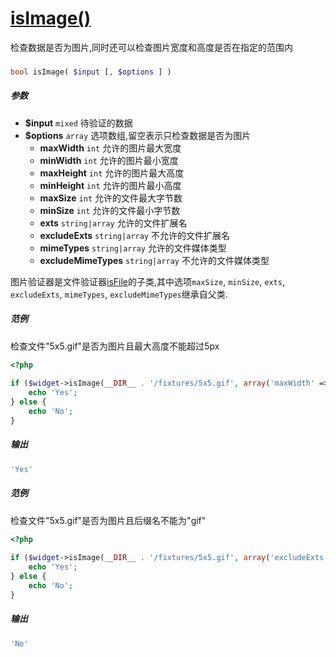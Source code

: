 [isImage()](http://twinh.github.com/widget/api/isImage)
=======================================================

检查数据是否为图片,同时还可以检查图片宽度和高度是否在指定的范围内

### 
```php
bool isImage( $input [, $options ] )
```

##### 参数
* **$input** `mixed` 待验证的数据
* **$options** `array` 选项数组,留空表示只检查数据是否为图片
   *  **maxWidth** `int` 允许的图片最大宽度
   *  **minWidth** `int` 允许的图片最小宽度
   *  **maxHeight** `int` 允许的图片最大高度
   *  **minHeight** `int` 允许的图片最小高度
   *  **maxSize** `int` 允许的文件最大字节数
   *  **minSize** `int` 允许的文件最小字节数
   *  **exts** `string|array` 允许的文件扩展名
   *  **excludeExts** `string|array` 不允许的文件扩展名
   *  **mimeTypes** `string|array` 允许的文件媒体类型
   *  **excludeMimeTypes** `string|array` 不允许的文件媒体类型


图片验证器是文件验证器[isFile](isFile.md)的子类,其中选项`maxSize`, `minSize`, `exts`,
`excludeExts`, `mimeTypes`, `excludeMimeTypes`继承自父类.


##### 范例
检查文件"5x5.gif"是否为图片且最大高度不能超过5px
```php
<?php
 
if ($widget->isImage(__DIR__ . '/fixtures/5x5.gif', array('maxWidth' => 5))) {
    echo 'Yes';
} else {
    echo 'No';
}
```
##### 输出
```php
'Yes'
```
##### 范例
检查文件"5x5.gif"是否为图片且后缀名不能为"gif"
```php
<?php
 
if ($widget->isImage(__DIR__ . '/fixtures/5x5.gif', array('excludeExts' => 'gif'))) {
    echo 'Yes';
} else {
    echo 'No';
}
```
##### 输出
```php
'No'
```
